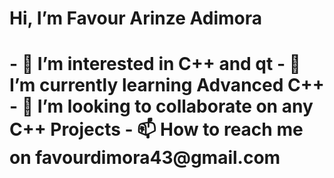 <h1>Hi, I’m Favour Arinze Adimora<h1/>
- 👀 I’m interested in C++ and qt
- 🌱 I’m currently learning Advanced C++
- 💞️ I’m looking to collaborate on any C++ Projects
- 📫 How to reach me on favourdimora43@gmail.com

<!---
brwn-ri/brwn-ri is a ✨ special ✨ repository because its `README.md` (this file) appears on your GitHub profile.
You can click the Preview link to take a look at your changes.
--->
